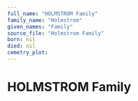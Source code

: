 ```yaml
---
full_name: "HOLMSTROM Family"
family_name: "Holmstrom"
given_names: "Family"
source_file: "Holmstrom Family"
born: nil
died: nil
cemetry_plot: 
---
```

# HOLMSTROM Family

